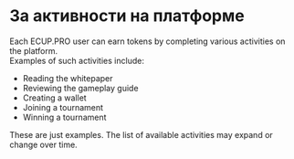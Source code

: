 # За активности на платформе

Each ECUP.PRO user can earn tokens by completing various activities on the platform.\
Examples of such activities include:

* Reading the whitepaper
* Reviewing the gameplay guide
* Creating a wallet
* Joining a tournament
* Winning a tournament

These are just examples. The list of available activities may expand or change over time.
